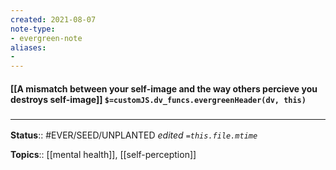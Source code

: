 ```yaml
---
created: 2021-08-07
note-type: 
- evergreen-note
aliases:
- 
---
```


#### [[A mismatch between your self-image and the way others percieve you destroys self-image]] `$=customJS.dv_funcs.evergreenHeader(dv, this)`



### <hr class="footnote"/>

**Status**:: #EVER/SEED/UNPLANTED 
*edited `=this.file.mtime`*

**Topics**:: [[mental health]], [[self-perception]]
	
